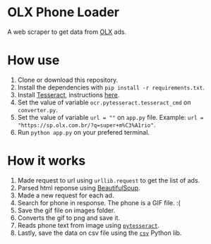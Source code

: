 # OLX Phone Loader

A web scraper to get data from [OLX](https://www.olx.com.br/) ads.

# How use

1. Clone or download this repository.
2. Install the dependencies with `pip install -r requirements.txt`.
3. Install [Tesseract](https://github.com/tesseract-ocr/tesseract), instructions [here](https://github.com/tesseract-ocr/tesseract/wiki).
4. Set the value of variable `ocr.pytesseract.tesseract_cmd` on `converter.py`.
5. Set the value of variable `url = ""` on `app.py` file. Example: `url = "https://sp.olx.com.br/?q=super+m%C3%A1rio"`.
6. Run `python app.py` on your prefered terminal.

# How it works

1. Made request to url using `urllib.request` to get the list of ads.
2. Parsed html reponse using [BeautifulSoup](https://www.crummy.com/software/BeautifulSoup/).
3. Made a new request for each ad.
4. Search for phone in response. The phone is a GIF file. :(
5. Save the gif file on images folder.
6. Converts the gif to png and save it.
7. Reads phone text from image using [`pytesseract`](https://pypi.org/project/pytesseract/).
8. Lastly, save the data on csv file using the [`csv`](https://docs.python.org/3/library/csv.html) Python lib.
